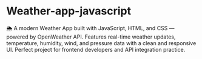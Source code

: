 # Weather-app-javascript
🌦 A modern Weather App built with JavaScript, HTML, and CSS — powered by OpenWeather API. Features real-time weather updates, temperature, humidity, wind, and pressure data with a clean and responsive UI. Perfect project for frontend developers and API integration practice.

